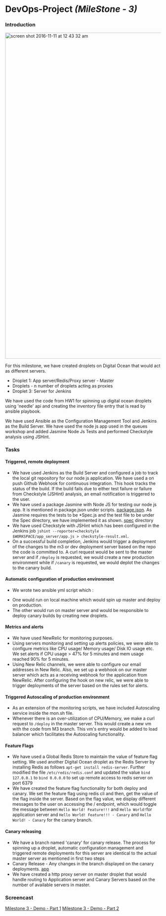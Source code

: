 # DevOps-Project *(MileStone - 3)*

### Introduction
<img width="1050" alt="screen shot 2016-11-11 at 12 43 32 am" src="https://cloud.githubusercontent.com/assets/4195083/20205567/ef1131b4-a7a7-11e6-8b87-5e2ae4d9c571.png">

For this milestone, we have created droplets on Digital Ocean that would act as different servers.
* Droplet 1: App server/Redis/Proxy server - Master
* Droplets - n number of droplets acting as proxies
* Droplet 3: Server for Jenkins

We have used the code from HW1 for spinning up digital ocean droplets using 'needle' api and creating the inventory file entry that is read by ansible playbook.

We have used Ansible as the Configuration Management Tool and Jenkins as the Build Server. We have used the node js app used in the queues workshop and added Jasmine Node Js Tests and performed Checkstyle analysis using JSHint.

### Tasks

#### Triggered, remote deployment
* We have used Jenkins as the Build Server and configured a job to track the local git repository for our node js application. We have used a on push Github Webhook for continuous integration. This hook tracks the status of the build. If the build fails due to either test failure or failure from Checkstyle (JSHint) analysis, an email notification is triggered to the user.
* We have used a package Jasmine with Node JS for testing our node js app. It is mentioned in package.json under scripts.  [package.json](https://github.com/sasanghavi/M3/tree/M3/App/package.json). As Jasmine requires the tests to be *Spec.js and the test file to be under the Spec directory, we have implemented it as shown. [spec](https://github.com/sasanghavi/M3/tree/M3/App/spec) directory
* We have used Checkstyle with JSHint which has been configured in the Jenkins job `jshint --reporter=checkstyle $WORKSPACE/app_server/app.js > checkstyle-result.xml`.
* On a successful build completion, Jenkins would trigger a deployment of the changes to the m3 or dev deployment server based on the repo the code is committed to. A curl request would be sent to the master server and if `/deploy` is requested, we would create a new production environment while if `/canary` is requested, we would deplot the changes to the canary build.

#### Automatic configuration of production environment
* We wrote two ansible yml script which :
 - One would run on local machine which would spin up master and deploy on production.
 - The other would run on master server and would be responsible to deploy canary builds by creating new droplets.

#### Metrics and alerts
* We have used NewRelic for monitoring purposes.
* Using servers monitoring and setting up alerts policies, we were able to configure metrics like CPU usage/ Memory usage/ Disk IO usage etc. We set alerts if CPU usage > 47% for 5 minutes and mem usage reached 90% for 5 minutes.
* Using New Relic channels, we were able to configure our email addresses in New Relic. Also, we set up a webhook on our master server which acts as a receiving webhook for the application from NewRelic. After configuring the hook on new relic, we were able to trigger deployments of the server based on the rules set for alerts.

#### Triggered Autoscaling of production environment
* As an extension of the monitoring scripts, we have included Autoscaling service inside the mon.sh file.
* Whenever there is an over-utilization of CPU/Memory, we make a curl request to `/deploy` in the master server. This would create a new vm with the code from M3 branch. This vm's entry would be added to load balancer which facilitates the Autoscaling functionality.

#### Feature Flags
* We have used a Global Redis Store to maintain the value of feature flag setting. We used another Digital Ocean droplet as the Redis Server by installing Redis as follows `apt-get install redis-server`. Further modified the file `/etc/redis/redis.conf` and updated the value `bind 127.0.0.1` to `bind 0.0.0.0` to set up remote access to redis server on port 6379
* We have created the feature flag functionality for both deploy and canary. We set the feature flag using redis cli and then, get the value of the flag inside the server. Based on the flag value, we display different messages to the user on accessing the / endpoint, which would toggle the message between `Hello World! Feature!!!` and `Hello World!`for application server and `Hello World! Feature!!! - Canary` and `Hello World! - Canary` for the canary branch.

#### Canary releasing
* We have a branch named 'canary' for canary release. The process for spinning up a droplet, automatic configuration management and triggered remote deployments for this server are identical to the actual master server as mentioned in first two steps
* Canary Release - Any changes in the branch displayed on the canary deployments. [app](https://github.com/sasanghavi/M3/tree/Canary/app-server/app.js)
* We have created a http proxy server on master droplet that would handle routing to Application server and Canary Servers based on the number of available servers in master.

### Screencast

[Milestone 3 - Demo - Part 1](https://youtu.be/Hzk7tUYMW3I)
[Milestone 3 - Demo - Part 2](https://youtu.be/Hzk7tUYMW3I)

